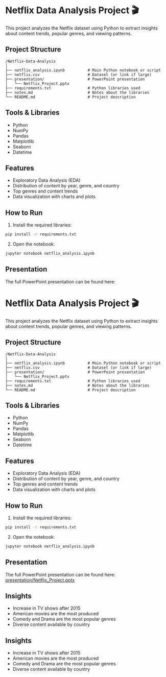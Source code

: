 # Netflix Data Analysis Project 🎬

This project analyzes the Netflix dataset using Python to extract insights about content trends, popular genres, and viewing patterns.

## Project Structure
```
/Netflix-Data-Analysis
│
├── netflix_analysis.ipynb          # Main Python notebook or script
├── netflix.csv                     # Dataset (or link if large)
├── presentation/                   # PowerPoint presentation
│   └── Netflix_Project.pptx
├── requirements.txt                # Python libraries used
├── notes.md                        # Notes about the libraries
└── README.md                       # Project description
```

## Tools & Libraries
- Python
- NumPy
- Pandas
- Matplotlib
- Seaborn
- Datetime

## Features
- Exploratory Data Analysis (EDA)
- Distribution of content by year, genre, and country
- Top genres and content trends
- Data visualization with charts and plots

## How to Run
1. Install the required libraries:
```bash
pip install -r requirements.txt
```
2. Open the notebook:
```bash
jupyter notebook netflix_analysis.ipynb
```

## Presentation
The full PowerPoint presentation can be found here:
# Netflix Data Analysis Project 🎬

This project analyzes the Netflix dataset using Python to extract insights about content trends, popular genres, and viewing patterns.

## Project Structure
```
/Netflix-Data-Analysis
│
├── netflix_analysis.ipynb          # Main Python notebook or script
├── netflix.csv                     # Dataset (or link if large)
├── presentation/                   # PowerPoint presentation
│   └── Netflix_Project.pptx
├── requirements.txt                # Python libraries used
├── notes.md                        # Notes about the libraries
└── README.md                       # Project description
```

## Tools & Libraries
- Python
- NumPy
- Pandas
- Matplotlib
- Seaborn
- Datetime

## Features
- Exploratory Data Analysis (EDA)
- Distribution of content by year, genre, and country
- Top genres and content trends
- Data visualization with charts and plots

## How to Run
1. Install the required libraries:
```bash
pip install -r requirements.txt
```
2. Open the notebook:
```bash
jupyter notebook netflix_analysis.ipynb
```

## Presentation
The full PowerPoint presentation can be found here:
[presentation/Netflix_Project.pptx](presentation/Netflix_Project.pptx)

## Insights
- Increase in TV shows after 2015
- American movies are the most produced
- Comedy and Drama are the most popular genres
- Diverse content available by country

## Insights
- Increase in TV shows after 2015
- American movies are the most produced
- Comedy and Drama are the most popular genres
- Diverse content available by country
